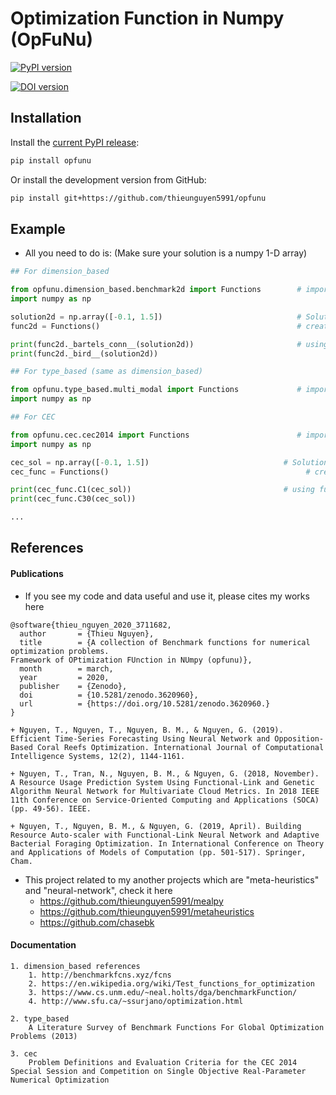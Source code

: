 # Optimization Function in Numpy (OpFuNu)
[![PyPI version](https://badge.fury.io/py/opfunu.svg)](https://badge.fury.io/py/opfunu)

[![DOI version](https://badge/DOI/10.5281/zenodo.3711682.svg)](https://badge.fury.io/py/opfunu)

## Installation

Install the [current PyPI release](https://pypi.python.org/pypi/opfunu):

```bash
pip install opfunu
```

Or install the development version from GitHub:

```bash
pip install git+https://github.com/thieunguyen5991/opfunu
```


## Example
+ All you need to do is: (Make sure your solution is a numpy 1-D array)
```python 
## For dimension_based

from opfunu.dimension_based.benchmark2d import Functions        # import 2-d benchmark functions
import numpy as np

solution2d = np.array([-0.1, 1.5])                              # Solution for 2-d benchmark
func2d = Functions()                                            # create an object

print(func2d._bartels_conn__(solution2d))                       # using function in above object
print(func2d._bird__(solution2d))

## For type_based (same as dimension_based)

from opfunu.type_based.multi_modal import Functions             # import 2-d benchmark functions
import numpy as np

## For CEC

from opfunu.cec.cec2014 import Functions                        # import cec2014 functions
import numpy as np

cec_sol = np.array([-0.1, 1.5])                              # Solution for 2-d benchmark
cec_func = Functions()                                            # create an object

print(cec_func.C1(cec_sol))                                  # using function in above object from C1, ..., C30
print(cec_func.C30(cec_sol))

...
```

## References

#### Publications
+ If you see my code and data useful and use it, please cites my works here
```code 
@software{thieu_nguyen_2020_3711682,
  author       = {Thieu Nguyen},
  title        = {A collection of Benchmark functions for numerical optimization problems. 
Framework of OPtimization FUnction in NUmpy (opfunu)},
  month        = march,
  year         = 2020,
  publisher    = {Zenodo},
  doi          = {10.5281/zenodo.3620960},
  url          = {https://doi.org/10.5281/zenodo.3620960.}
}
```
    + Nguyen, T., Nguyen, T., Nguyen, B. M., & Nguyen, G. (2019). Efficient Time-Series Forecasting Using Neural Network and Opposition-Based Coral Reefs Optimization. International Journal of Computational Intelligence Systems, 12(2), 1144-1161.
    
    + Nguyen, T., Tran, N., Nguyen, B. M., & Nguyen, G. (2018, November). A Resource Usage Prediction System Using Functional-Link and Genetic Algorithm Neural Network for Multivariate Cloud Metrics. In 2018 IEEE 11th Conference on Service-Oriented Computing and Applications (SOCA) (pp. 49-56). IEEE.

    + Nguyen, T., Nguyen, B. M., & Nguyen, G. (2019, April). Building Resource Auto-scaler with Functional-Link Neural Network and Adaptive Bacterial Foraging Optimization. In International Conference on Theory and Applications of Models of Computation (pp. 501-517). Springer, Cham.

+ This project related to my another projects which are "meta-heuristics" and "neural-network", check it here
    + https://github.com/thieunguyen5991/mealpy
    + https://github.com/thieunguyen5991/metaheuristics
    + https://github.com/chasebk
    

#### Documentation 
```code 
1. dimension_based references
    1. http://benchmarkfcns.xyz/fcns
    2. https://en.wikipedia.org/wiki/Test_functions_for_optimization
    3. https://www.cs.unm.edu/~neal.holts/dga/benchmarkFunction/
    4. http://www.sfu.ca/~ssurjano/optimization.html

2. type_based
    A Literature Survey of Benchmark Functions For Global Optimization Problems (2013)

3. cec
    Problem Definitions and Evaluation Criteria for the CEC 2014 
Special Session and Competition on Single Objective Real-Parameter Numerical Optimization 

```

